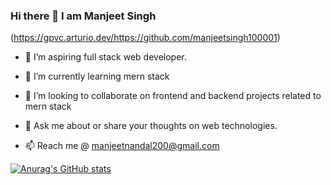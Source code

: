 ### Hi there 👋   I am Manjeet Singh

(https://gpvc.arturio.dev/https://github.com/manjeetsingh100001)  




- 🔭 I’m aspiring full stack web developer.
- 🌱 I’m currently learning  mern stack
- 👯 I’m looking to collaborate on frontend and backend projects related to mern stack

- 💬 Ask me about or share your thoughts on web technologies.
- 📫 Reach me @ manjeetnandal200@gmail.com


[![Anurag's GitHub stats](https://github-readme-stats.vercel.app/api?username=manjeetsingh100001)](https://github.com/anuraghazra/github-readme-stats)
